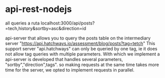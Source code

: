 # api-rest-nodejs
all queries a ruta localhost:3000/api/posts?=tech,history&sortby=asc&direction=id  

api-server that allows you to query the posts table on the intermediary server "https://api.hatchways.io/assessment/blog/posts?tag=tetch"
This support server "api.hatchways" can only be queried by one tag, ie it does not allow tag queries with multiple parameters.
With which we implement a api-server is developed that handles several parameters, "sortby","direction",tags".
so making requests at the same time takes more time for the server, we opted to implement requests in parallel.
